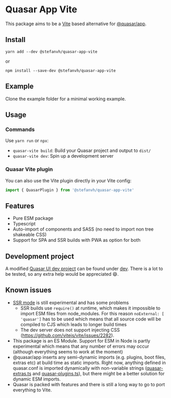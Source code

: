 # Quasar App Vite

This package aims to be a [Vite](https://vitejs.dev) based alternative for [@quasar/app](https://github.com/quasarframework/quasar/tree/dev/app).

## Install
```
yarn add --dev @stefanvh/quasar-app-vite
```
or
```
npm install --save-dev @stefanvh/quasar-app-vite
```

## Example
Clone the example folder for a minimal working example.

## Usage
### Commands
Use `yarn run` or `npx`:

- `quasar-vite build`: Build your Quasar project and output to `dist/`
- `quasar-vite dev`: Spin up a development server

### Quasar Vite plugin
You can also use the Vite plugin directly in your Vite config:
```js
import { QuasarPlugin } from '@stefanvh/quasar-app-vite'
``` 

## Features
- Pure ESM package
- Typescript
- Auto-import of components and SASS (no need to import non tree shakeable CSS)
- Support for SPA and SSR builds with PWA as option for both

## Development project
A modified [Quasar UI dev project](https://github.com/quasarframework/quasar/tree/dev/ui/dev) can be found under [dev](./dev). There is a lot to be tested, so any extra help would be appreciated :smile:.
## Known issues
- [SSR mode](https://vitejs.dev/guide/ssr.html) is still experimental and has some problems
  - SSR builds use `require()` at runtime, which makes it impossible to import ESM files from node_modules. For this reason `noExternal: [ 'quasar']` has to be used which means that all source code will be compiled to CJS which leads to longer build times
  - The dev server does not support injecting CSS (https://github.com/vitejs/vite/issues/2282).
- This package is an ES Module. Support for ESM in Node is partly experimental which means that any number of errors may occur (although everything seems to work at the moment)
- @quasar/app inserts any semi-dynamic imports (e.g. plugins, boot files, extras etc) at build time as static imports. Right now, anything defined in quasar.conf is imported dynamically with non-variable strings ([quasar-extras.ts](./quasar-extras.ts) and [quasar-plugins.ts](./quasar-plugins.ts)), but there might be a better solution for dynamic ESM imports.
- Quasar is packed with features and there is still a long way to go to port everything to Vite.
